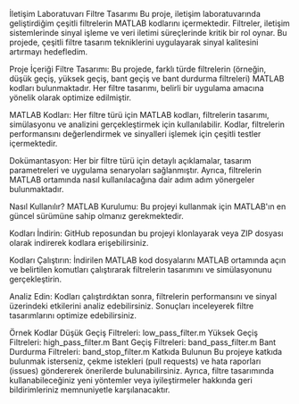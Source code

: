 İletişim Laboratuvarı Filtre Tasarımı
Bu proje, iletişim laboratuvarında geliştirdiğim çeşitli filtrelerin MATLAB kodlarını içermektedir. Filtreler, iletişim sistemlerinde sinyal işleme ve veri iletimi süreçlerinde kritik bir rol oynar. Bu projede, çeşitli filtre tasarım tekniklerini uygulayarak sinyal kalitesini artırmayı hedefledim.

Proje İçeriği
Filtre Tasarımı: Bu projede, farklı türde filtrelerin (örneğin, düşük geçiş, yüksek geçiş, bant geçiş ve bant durdurma filtreleri) MATLAB kodları bulunmaktadır. Her filtre tasarımı, belirli bir uygulama amacına yönelik olarak optimize edilmiştir.

MATLAB Kodları: Her filtre türü için MATLAB kodları, filtrelerin tasarımı, simülasyonu ve analizini gerçekleştirmek için kullanılabilir. Kodlar, filtrelerin performansını değerlendirmek ve sinyalleri işlemek için çeşitli testler içermektedir.

Dokümantasyon: Her bir filtre türü için detaylı açıklamalar, tasarım parametreleri ve uygulama senaryoları sağlanmıştır. Ayrıca, filtrelerin MATLAB ortamında nasıl kullanılacağına dair adım adım yönergeler bulunmaktadır.

Nasıl Kullanılır?
MATLAB Kurulumu: Bu projeyi kullanmak için MATLAB'ın en güncel sürümüne sahip olmanız gerekmektedir.

Kodları İndirin: GitHub reposundan bu projeyi klonlayarak veya ZIP dosyası olarak indirerek kodlara erişebilirsiniz.

Kodları Çalıştırın: İndirilen MATLAB kod dosyalarını MATLAB ortamında açın ve belirtilen komutları çalıştırarak filtrelerin tasarımını ve simülasyonunu gerçekleştirin.

Analiz Edin: Kodları çalıştırdıktan sonra, filtrelerin performansını ve sinyal üzerindeki etkilerini analiz edebilirsiniz. Sonuçları inceleyerek filtre tasarımlarını optimize edebilirsiniz.

Örnek Kodlar
Düşük Geçiş Filtreleri: low_pass_filter.m
Yüksek Geçiş Filtreleri: high_pass_filter.m
Bant Geçiş Filtreleri: band_pass_filter.m
Bant Durdurma Filtreleri: band_stop_filter.m
Katkıda Bulunun
Bu projeye katkıda bulunmak isterseniz, çekme istekleri (pull requests) ve hata raporları (issues) göndererek önerilerde bulunabilirsiniz. Ayrıca, filtre tasarımında kullanabileceğiniz yeni yöntemler veya iyileştirmeler hakkında geri bildirimleriniz memnuniyetle karşılanacaktır.


